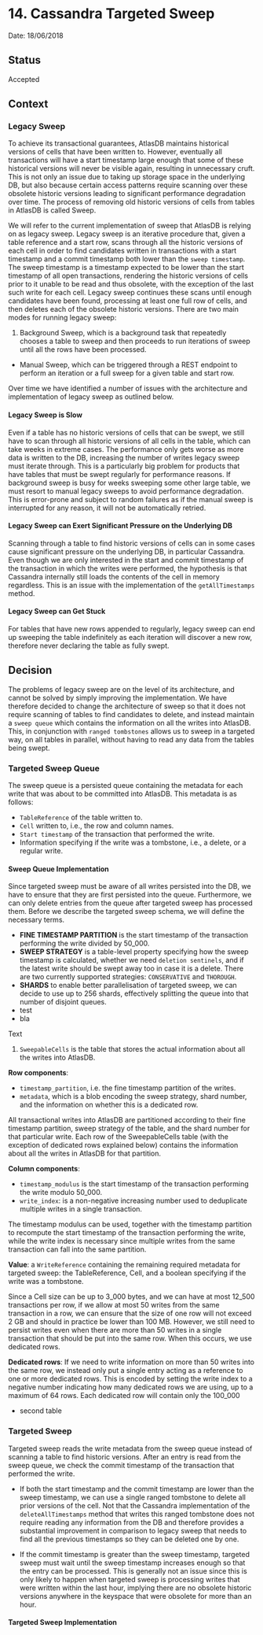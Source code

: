 # 14. Cassandra Targeted Sweep

Date: 18/06/2018

## Status

Accepted

## Context

### Legacy Sweep

To achieve its transactional guarantees, AtlasDB maintains historical versions of cells that have been written to. However,
eventually all transactions will have a start timestamp large enough that some of these historical versions will never be
visible again, resulting in unnecessary cruft. This is not only an issue due to taking up storage space in the underlying
DB, but also because certain access patterns require scanning over these obsolete historic versions leading to significant
performance degradation over time. The process of removing old historic versions of cells from tables in AtlasDB is called
Sweep.

We will refer to the current implementation of sweep that AtlasDB is relying on as legacy sweep. Legacy sweep is an iterative
procedure that, given a table reference and a start row, scans through all the historic versions of each cell in order to find
candidates written in transactions with a start timestamp and a commit timestamp both lower than the `sweep timestamp`. The
sweep timestamp is a timestamp expected to be lower than the start timestamp of all open transactions, rendering the historic
versions of cells prior to it unable to be read and thus obsolete, with the exception of the last such write for each cell.
Legacy sweep continues these scans until enough candidates have been found, processing at least one full row of cells, and
then deletes each of the obsolete historic versions. There are two main modes for running legacy sweep:

1. Background Sweep, which is a background task that repeatedly chooses a table to sweep and then proceeds to run iterations
of sweep until all the rows have been processed.
- Manual Sweep, which can be triggered through a REST endpoint to perform an iteration or a full sweep for a given table
and start row.

Over time we have identified a number of issues with the architecture and implementation of legacy sweep as outlined below.

#### Legacy Sweep is Slow

Even if a table has no historic versions of cells that can be swept, we still have to scan through all historic versions of
all cells in the table, which can take weeks in extreme cases. The performance only gets worse as more data is written to the
DB, increasing the number of writes legacy sweep must iterate through. This is a particularly big problem for products that
have tables that must be swept regularly for performance reasons. If background sweep is busy for weeks sweeping some other
large table, we must resort to manual legacy sweeps to avoid performance degradation. This is error-prone and subject to random
failures as if the manual sweep is interrupted for any reason, it will not be automatically retried.

#### Legacy Sweep can Exert Significant Pressure on the Underlying DB

Scanning through a table to find historic versions of cells can in some cases cause significant pressure on the underlying DB,
in particular Cassandra. Even though we are only interested in the start and commit timestamp of the transaction in which the
writes were performed, the hypothesis is that Cassandra internally still loads the contents of the cell in memory regardless.
This is an issue with the implementation of the `getAllTimestamps` method.

#### Legacy Sweep can Get Stuck

For tables that have new rows appended to regularly, legacy sweep can end up sweeping the table indefinitely as each iteration
will discover a new row, therefore never declaring the table as fully swept.

## Decision

The problems of legacy sweep are on the level of its architecture, and cannot be solved by simply improving the implementation.
We have therefore decided to change the architecture of sweep so that it does not require scanning of tables to find candidates
to delete, and instead maintain a `sweep queue` which contains the information on all the writes into AtlasDB. This, in
conjunction with `ranged tombstones` allows us to sweep in a targeted way, on all tables in parallel, without having to read any
data from the tables being swept.

### Targeted Sweep Queue

The sweep queue is a persisted queue containing the metadata for each write that was about to be committed into AtlasDB. This
metadata is as follows:

- `TableReference` of the table written to.
- `Cell` written to, i.e., the row and column names.
- `Start timestamp` of the transaction that performed the write.
- Information specifying if the write was a tombstone, i.e., a delete, or a regular write.

#### Sweep Queue Implementation

Since targeted sweep must be aware of all writes persisted into the DB, we have to ensure that they are first persisted into
the queue. Furthermore, we can only delete entries from the queue after targeted sweep has processed them. Before we describe
the targeted sweep schema, we will define the necessary terms.

- **FINE TIMESTAMP PARTITION** is the start timestamp of the transaction performing the write divided by 50_000.
- **SWEEP STRATEGY** is a table-level property specifying how the sweep timestamp is calculated, whether we need `deletion
sentinels`, and if the latest write should be swept away too in case it is a delete. There are two currently supported
strategies: `CONSERVATIVE` and `THOROUGH`.
- **SHARDS** to enable better parallelisation of targeted sweep, we can decide to use up to 256 shards, effectively splitting
the queue into that number of disjoint queues.
- test
- bla

Text

1. `SweepableCells` is the table that stores the actual information about all the writes into AtlasDB.

  **Row components**:
  - `timestamp_partition`, i.e. the fine timestamp partition of the writes.
  - `metadata`, which is a blob encoding the sweep strategy, shard number, and the information on whether this is a dedicated
    row.

  All transactional writes into AtlasDB are partitioned according to their fine timestamp partition, sweep strategy of the
    table, and the shard number for that particular write. Each row of the SweepableCells table (with the exception of
    dedicated rows explained below) contains the information about all the writes in AtlasDB for that partition.

  **Column components**:
  - `timestamp_modulus` is the start timestamp of the transaction performing the write modulo 50_000.
  - `write_index`: is a non-negative increasing number used to deduplicate multiple writes in a single transaction.

  The timestamp modulus can be used, together with the timestamp partition to recompute the start timestamp of the
  transaction performing the write, while the write index is necessary since multiple writes from the same transaction can
  fall into the same partition.

  **Value**: a `WriteReference` containing the remaining required metadata for targeted sweep: the TableReference, Cell, and
    a boolean specifying if the write was a tombstone.

  Since a Cell size can be up to 3_000 bytes, and we can have at most 12_500 transactions per row, if we allow at most 50 writes
  from the same transaction in a row, we can ensure that the size of one row will not exceed 2 GB and should in practice be
  lower than 100 MB. However, we still need to persist writes even when there are more than 50 writes in a single transaction that
  should be put into the same row. When this occurs, we use dedicated rows.

  **Dedicated rows**: If we need to write information on more than 50 writes into the same row, we instead only put a single
  entry acting as a reference to one or more dedicated rows. This is encoded by setting the write index to a negative number
  indicating how many dedicated rows we are using, up to a maximum of 64 rows. Each dedicated row will contain only the 100_000


- second table

### Targeted Sweep

Targeted sweep reads the write metadata from the sweep queue instead of scanning a table to find historic versions. After an
entry is read from the sweep queue, we check the commit timestamp of the transaction that performed the write.

- If both the start timestamp and the commit timestamp are lower than the sweep timestamp, we can use a single ranged tombstone
to delete all prior versions of the cell. Not that the Cassandra implementation of the `deleteAllTimestamps` method that writes
this ranged tombstone does not require reading any information from the DB and therefore provides a substantial improvement in
comparison to legacy sweep that needs to find all the previous timestamps so they can be deleted one by one.

- If the commit timestamp is greater than the sweep timestamp, targeted sweep must wait until the sweep timestamp increases
enough so that the entry can be processed. This is generally not an issue since this is only likely to happen when targeted
sweep is processing writes that were written within the last hour, implying there are no obsolete historic versions anywhere in
the keyspace that were obsolete for more than an hour.

#### Targeted Sweep Implementation

